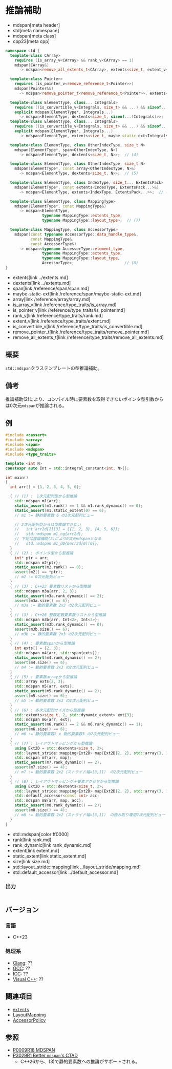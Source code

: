 # 推論補助
* mdspan[meta header]
* std[meta namespace]
* mdspan[meta class]
* cpp23[meta cpp]

```cpp
namespace std {
  template<class CArray>
    requires (is_array_v<CArray> && rank_v<CArray> == 1)
    mdspan(CArray&)
      -> mdspan<remove_all_extents_t<CArray>, extents<size_t, extent_v<CArray, 0>>>;  // (1)

  template<class Pointer>
    requires (is_pointer_v<remove_reference_t<Pointer>>)
    mdspan(Pointer&&)
      -> mdspan<remove_pointer_t<remove_reference_t<Pointer>>, extents<size_t>>;  // (2)

  template<class ElementType, class... Integrals>
    requires ((is_convertible_v<Integrals, size_t> && ...) && sizeof...(Integrals) > 0)
    explicit mdspan(ElementType*, Integrals...)
      -> mdspan<ElementType, dextents<size_t, sizeof...(Integrals)>>;           // (3) C++23
  template<class ElementType, class... Integrals>
    requires ((is_convertible_v<Integrals, size_t> && ...) && sizeof...(Integrals) > 0)
    explicit mdspan(ElementType*, Integrals...)
      -> mdspan<ElementType, extents<size_t, maybe-static-ext<Integrals>...>>;  // (3) C++26

  template<class ElementType, class OtherIndexType, size_t N>
    mdspan(ElementType*, span<OtherIndexType, N>)
      -> mdspan<ElementType, dextents<size_t, N>>;  // (4)

  template<class ElementType, class OtherIndexType, size_t N>
    mdspan(ElementType*, const array<OtherIndexType, N>&)
      -> mdspan<ElementType, dextents<size_t, N>>;  // (5)

  template<class ElementType, class IndexType, size_t... ExtentsPack>
    mdspan(ElementType*, const extents<IndexType, ExtentsPack...>&)
      -> mdspan<ElementType, extents<IndexType, ExtentsPack...>>;  // (6)

  template<class ElementType, class MappingType>
    mdspan(ElementType*, const MappingType&)
      -> mdspan<ElementType,
                typename MappingType::extents_type,
                typename MappingType::layout_type>;  // (7)

  template<class MappingType, class AccessorType>
    mdspan(const typename AccessorType::data_handle_type&,
           const MappingType&,
           const AccessorType&)
      -> mdspan<typename AccessorType::element_type,
                typename MappingType::extents_type,
                typename MappingType::layout_type,
                AccessorType>;                      // (8)
}
```
* extents[link ../extents.md]
* dextents[link ../extents.md]
* span[link /reference/span/span.md]
* maybe-static-ext[link /reference/span/maybe-static-ext.md]
* array[link /reference/array/array.md]
* is_array_v[link /reference/type_traits/is_array.md]
* is_pointer_v[link /reference/type_traits/is_pointer.md]
* rank_v[link /reference/type_traits/rank.md]
* extent_v[link /reference/type_traits/extent.md]
* is_convertible_v[link /reference/type_traits/is_convertible.md]
* remove_pointer_t[link /reference/type_traits/remove_pointer.md]
* remove_all_extents_t[link /reference/type_traits/remove_all_extents.md]

## 概要
`std::mdspan`クラステンプレートの型推論補助。


## 備考
推論補助(2)により、コンパイル時に要素数を取得できないポインタ型引数からは0次元`mdspan`が推論される。


## 例
```cpp example
#include <cassert>
#include <array>
#include <span>
#include <mdspan>
#include <type_traits>

template <int N>
constexpr auto Int = std::integral_constant<int, N>{};

int main()
{
  int arr[] = {1, 2, 3, 4, 5, 6};

  { // (1) :　1次元配列型から型推論
    std::mdspan m1{arr};
    static_assert(m1.rank() == 1 && m1.rank_dynamic() == 0);
    static_assert(m1.static_extent(0) == 6);
    // m1 := 静的要素数 6 の1次元配列ビュー

    // 2次元配列型からは型推論できない
    //   int arr2d[2][3] = {{1, 2, 3}, {4, 5, 6}};
    //   std::mdspan m1_ng{arr2d};
    // 下記は推論補助(2)により0次元mdspanとなる
    //   std::mdspan m1_d0{&arr2d[0][0]};
  }
  { // (2) : ポインタ型から型推論
    int* ptr = arr;
    std::mdspan m2{ptr};
    static_assert(m2.rank() == 0);
    assert(m2[] == *ptr);
    // m2 := 0次元配列ビュー
  }
  { // (3) : C++23 要素数リストから型推論
    std::mdspan m3a{arr, 2, 3};
    static_assert(m3a.rank_dynamic() == 2);
    assert(m3a.size() == 6);
    // m3a := 動的要素数 2x3 の2次元配列ビュー
  }
  { // (3) : C++26 整数定数要素数リストから型推論
    std::mdspan m3b{arr, Int<2>, Int<3>};
    static_assert(m3b.rank_dynamic() == 0);
    assert(m3b.size() == 6);
    // m3b := 静的要素数 2x3 の2次元配列ビュー
  }
  { // (4) : 要素数spanから型推論
    int exts[] = {2, 3};
    std::mdspan m4{arr, std::span{exts}};
    static_assert(m4.rank_dynamic() == 2);
    assert(m4.size() == 6);
    // m4 := 動的要素数 2x3 の2次元配列ビュー
  }
  { // (5) : 要素数arrayから型推論
    std::array exts{2, 3};
    std::mdspan m5{arr, exts};
    static_assert(m5.rank_dynamic() == 2);
    assert(m5.size() == 6);
    // m5 := 動的要素数 2x3 の2次元配列ビュー
  }
  { // (6) : 多次元配列サイズから型推論
    std::extents<size_t, 2, std::dynamic_extent> ext{3};
    std::mdspan m6{arr, ext};
    static_assert(m6.rank() == 2 && m6.rank_dynamic() == 1);
    assert(m6.size() == 6);
    // m6 := 静的要素数2 x 動的要素数3 の2次元配列ビュー
  }
  { // (7) : レイアウトマッピングから型推論
    using Ext2D = std::dextents<size_t, 2>;
    std::layout_stride::mapping<Ext2D> map{Ext2D{2, 2}, std::array{3, 1}};
    std::mdspan m7{arr, map};
    static_assert(m7.rank_dynamic() == 2);
    assert(m7.size() == 4);
    // m7 := 動的要素数 2x2（ストライド幅=[3,1]） の2次元配列ビュー
  }
  { // (8) : レイアウトマッピング＋要素アクセサから型推論
    using Ext2D = std::dextents<size_t, 2>;
    std::layout_stride::mapping<Ext2D> map{Ext2D{2, 2}, std::array{3, 1}};
    std::default_accessor<const int> acc;
    std::mdspan m8{arr, map, acc};
    static_assert(m8.rank_dynamic() == 2);
    assert(m8.size() == 4);
    // m8 := 動的要素数 2x2（ストライド幅=[3,1]） の読み取り専用2次元配列ビュー
  }
}
```
* std::mdspan[color ff0000]
* rank[link rank.md]
* rank_dynamic[link rank_dynamic.md]
* extent[link extent.md]
* static_extent[link static_extent.md]
* size[link size.md]
* std::layout_stride::mapping[link ../layout_stride/mapping.md]
* std::default_accessor[link ../default_accessor.md]

### 出力
```
```


## バージョン
### 言語
- C++23

### 処理系
- [Clang](/implementation.md#clang): ??
- [GCC](/implementation.md#gcc): ??
- [ICC](/implementation.md#icc): ??
- [Visual C++](/implementation.md#visual_cpp): ??


## 関連項目
- [`extents`](../extents.md)
- [LayoutMapping](../LayoutMapping.md)
- [AccessorPolicy](../AccessorPolicy.md)


## 参照
- [P0009R18 MDSPAN](https://www.open-std.org/jtc1/sc22/wg21/docs/papers/2022/p0009r18.html)
- [P3029R1 Better `mdspan`'s CTAD](https://www.open-std.org/jtc1/sc22/wg21/docs/papers/2024/p3029r1.html)
    - C++26から、(3)で静的要素数への推論がサポートされる。
